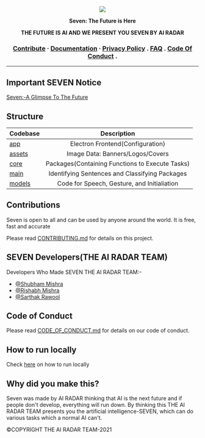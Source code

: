 <p align="center">
  <img src="https://github.com/SupTechRM/Seven/blob/main/assets/img/banners/Alternative%20Banner.png">
</p>
<p align="center"><b>
Seven: The Future is Here
</b></p>
<p align="center">
  <strong>THE FUTURE IS AI AND WE PRESENT YOU SEVEN BY AI RADAR</strong>
</p>


<h3 align="center">
  <a href="https://github.com/SupTechRM/Seven/blob/main/CONTRIBUTING.md">Contribute</a>
<span> · </span>
  <a href="https://github.com/SupTechRM/Seven/blob/main/Documentation.md">Documentation</a>
  <span> · </span>
  <a href="https://github.com/SupTechRM/Seven/blob/main/PRIVACY_POLICY.md">Privacy Policy</a>
  <span> . </span>
  <a href="https://github.com/SupTechRM/Seven/blob/main/FAQ.MD">FAQ</a>
  <span> . <span>
    <a href="https://github.com/SupTechRM/Seven/blob/main/CODE_OF_CONDUCT.md">Code Of Conduct</a>
    <span> . </span>
    <a href="https://github.com/SupTechRM/Seven/blob/main/requirements.txt"></a>
    
</h3>

---

## Important SEVEN Notice

[Seven:-A Glimpse To The Future](https://github.com/SupTechRM/Seven)

## Structure

| Codebase              |      Description          |
| :-------------------- | :-----------------------: |
| [app](app)        |     Electron Frontend(Configuration)    |
| [assets](assets)  |     Image Data: Banners/Logos/Covers        |
| [core](core)      |    Packages(Containing Functions to Execute Tasks)    |
| [main](main)    |   Identifying Sentences and Classifying Packages     |
| [models](models)        |   Code for Speech, Gesture, and Initialiation      |




## Contributions

Seven is open to all and can be used by anyone around the world. It is free, fast and accurate

Please read [CONTRIBUTING.md](https://github.com/SupTechRM/Seven/blob/main/CONTRIBUTING.md) for details on this project.




## SEVEN Developers(THE AI RADAR TEAM)

Developers Who Made SEVEN
THE AI RADAR TEAM:-

- [@Shubham Mishra](https://github.com/Shubham23999)
- [@Rishabh Mishra](https://github.com/SupTechRM)
- [@Sarthak Rawool](https://github.com/anrawool)


## Code of Conduct

Please read [CODE_OF_CONDUCT.md](https://github.com/SupTechRM/Seven/blob/main/CODE_OF_CONDUCT.md) for details on our code of conduct.

## How to run locally

Check <a href="https://github.com/SupTechRM/Seven/blob/main/CODE_OF_CONDUCT.md">here</a> on how to run locally</a>

## Why did you make this?

Seven was made by AI RADAR thinking that AI is the next future and if people don't develop, everything will run down. By thinking this THE AI RADAR TEAM presents you the artificial intelligence-SEVEN, which can do various tasks which a normal AI can't. 

<p font-size:11px>©COPYRIGHT THE AI RADAR TEAM-2021</p>

